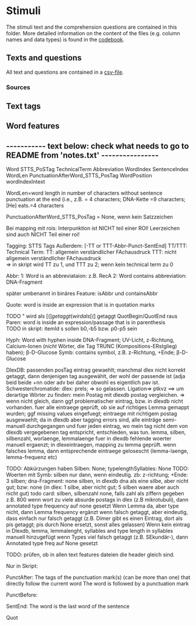 # Stimuli
The stimuli text and the comprehension questions are contained in this folder. 
More detailed information on the content of the files (e.g. column names and data types) is found in the [codebook](./CODEBOOK.md).

## Texts and questions
All text and questions are contained in a [csv-file](./texts_and_questions.csv). 

### Sources



## Text tags

## Word features




## ----------- text below: check what needs to go to README from 'notes.txt' ----------------

Word	STTS_PoSTag	TechnicalTerm	Abbreviation	WordIndex	SentenceIndex	WordLen PunctuationAfterWord_STTS_PosTag WordPosition	wordIndexIntext


WordLen=word length in number of characters without sentence punctuation at the end (i.e., z.B. = 4 characters; DNA-Kette =9 characters; [He] eats.=4 characters


PunctuationAfterWord_STTS_PosTag = None, wenn kein Satzzeichen

Bei mapping mit rois: Interpunktion ist NICHT teil einer ROI! Leerzeichen sind auch NICHT Teil einer roi!


Tagging:
STTS Tags
Außerdem:
[-TT or TTT-Abbr-Punct-SentEnd] 
TT/TTT: Technical Term: 
	TT: allgemein verständlicher FAchausdruck
	TTT: nicht allgemein verständlicher FAchausdruck	
=> in skript wird TT zu 1, und TTT zu 2; wenn kein technical term zu 0

Abbr: 
	1: Word is an abbreviataion: z.B. RecA
	2: Word contains abbreviation: DNA-Fragment

später umbenannt in binäres Feature: isAbbr und containsAbbr

Quote: word is inside an expression that is in quotation marks 


TODO
" wird als [$(] getaggt 
( wird als [$(] getaggt 
QuotBegin/QuotEnd raus
Paren: word is inside an expression/passage that is in parenthesis		
TODO in skript: itemId s sollen b0,-b5 bzw. p0-p5 sein	
	
	
Hyph: Word with hyphen inside DNA-Fragment; UV-Licht, z-Richtung, Calcium-Ionen (*nicht* Wörter, die Tag TRUNC (Kompositions-ERstglieg) haben); β-D-Glucose
Symb: contains symbol, z.B. z-Richtung, +Ende; β-D-Glucose


DlexDB:
passenden posTag eintrag gewaehlt; manchmal dlex nicht korrekt getaggt, dann denjenigen tag ausgewählt, der wohl der passende ist (adja beid beide +nn oder adv bei daher obwohl es eigentlich pav ist.
Schwesterchromatide: dlex: prels; => so gelassen.
Ligation=> ptkvz
==> um derartige Wörter zu finden: mein Postag mit dlexdb postag vergleichen. => wenn nicht gleich, dann ggf problematischer eintrag, bzw. in dlexdb nicht vorhanden.
fuer alle eintraege geprüft, ob sie auf richtiges Lemma gemappt wurden; ggf missing values eingefuegt;
eintraege mit richtigem postag ausgewaehlt; da in dlexdb aber tagging errors sind, alle einträge semi-manuell durchgegangen und fuer jeden eintrag, wo mein tag nicht dem von dlexdb vergegebenen tag entspricht, entschieden, was tun. 
lemma, silben, silbenzahl, worlaenge, lemmalaenge fuer in dlexdb fehlende woerter manuell ergaenzt;
in dlexeintraegen, mapping zu lemma geprüft. wenn falsches lemma, dann entsprechende eintraege gelosescht (lemma-laenge, lemma-frequenz etc)


TODO: Abkürzungen haben Silben: None; typelengthSyllables: None
TODO: Woerten mit Symb: silben nur dann, wenn eindeutig. zb: z-richtung; +Ende: 3 silben; dna-Fragment: none silben, in dlexdb dna als eine silbe, aber nicht gut; bzw: none (in dlex: 1 silbe, aber nicht gut; 5 silben waere aber auch nicht gut)
todo card: silben, silbenzahl none, falls zahl als ziffern gegeben z.B. 800
wenn wort zu viele absurde postags in dlex (z.B mikrotubuli), dann annotated type frequency auf none gesetzt
Wenn Lemma da, aber type nicht, dann Lemma frequency ergänzt
wenn falsch getaggt, aber eindeutig, dass einfach nur falsch getaggt (z.B. Dimer gibt es einen Eintrag, dort als pis getaggt; pis durch None ersetzt, sonst alles gelassen)
Wenn kein eintrag in Dlexdb, lemma, lemmalenght, syllables and type length in syllables manuell hinzugefügt
wenn Types viel falsch getaggt (z.B. SEkundär-), dann Annotated type freq auf None gesetzt


TODO:
prüfen, ob in allen text features dateien die header gleich sind.
	
Nur in Skript:	
	
PunctAfter:
 	The tags of the punctuation mark(s) (can be more than one) that directly follow the current word
	The word is followed by a punctuation mark
	
PunctBefore:
	
SentEnd: The word is the last word of the sentence	

Quot

	
